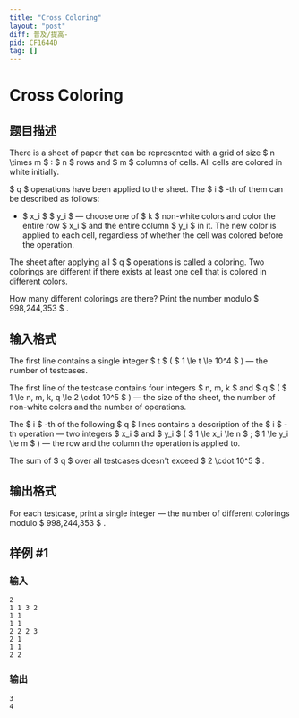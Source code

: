 ```yaml
---
title: "Cross Coloring"
layout: "post"
diff: 普及/提高-
pid: CF1644D
tag: []
---
```


# Cross Coloring

## 题目描述

There is a sheet of paper that can be represented with a grid of size $ n \times m $ : $ n $ rows and $ m $ columns of cells. All cells are colored in white initially.

 $ q $ operations have been applied to the sheet. The $ i $ -th of them can be described as follows:

- $ x_i $ $ y_i $ — choose one of $ k $ non-white colors and color the entire row $ x_i $ and the entire column $ y_i $ in it. The new color is applied to each cell, regardless of whether the cell was colored before the operation.

The sheet after applying all $ q $ operations is called a coloring. Two colorings are different if there exists at least one cell that is colored in different colors.

How many different colorings are there? Print the number modulo $ 998\,244\,353 $ .

## 输入格式

The first line contains a single integer $ t $ ( $ 1 \le t \le 10^4 $ ) — the number of testcases.

The first line of the testcase contains four integers $ n, m, k $ and $ q $ ( $ 1 \le n, m, k, q \le 2 \cdot 10^5 $ ) — the size of the sheet, the number of non-white colors and the number of operations.

The $ i $ -th of the following $ q $ lines contains a description of the $ i $ -th operation — two integers $ x_i $ and $ y_i $ ( $ 1 \le x_i \le n $ ; $ 1 \le y_i \le m $ ) — the row and the column the operation is applied to.

The sum of $ q $ over all testcases doesn't exceed $ 2 \cdot 10^5 $ .

## 输出格式

For each testcase, print a single integer — the number of different colorings modulo $ 998\,244\,353 $ .

## 样例 #1

### 输入

```
2
1 1 3 2
1 1
1 1
2 2 2 3
2 1
1 1
2 2
```

### 输出

```
3
4
```

